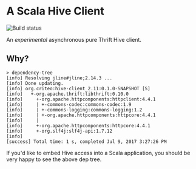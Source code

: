 # A Scala Hive Client
![Build status](https://api.travis-ci.org/criteo/hive-client.svg?branch=master)

An *experimental* asynchronous pure Thrift Hive client.

## Why?
```
> dependency-tree
[info] Resolving jline#jline;2.14.3 ...
[info] Done updating.
[info] org.criteo:hive-client_2.11:0.1.0-SNAPSHOT [S]
[info]   +-org.apache.thrift:libthrift:0.10.0
[info]     +-org.apache.httpcomponents:httpclient:4.4.1
[info]     | +-commons-codec:commons-codec:1.9
[info]     | +-commons-logging:commons-logging:1.2
[info]     | +-org.apache.httpcomponents:httpcore:4.4.1
[info]     | 
[info]     +-org.apache.httpcomponents:httpcore:4.4.1
[info]     +-org.slf4j:slf4j-api:1.7.12
[info]     
[success] Total time: 1 s, completed Jul 9, 2017 3:27:26 PM
```

If you'd like to embed Hive access into a Scala application, you should be very happy to see the above dep tree.
